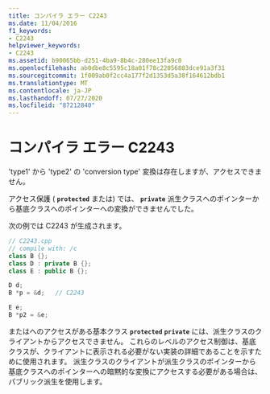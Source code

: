```yaml
---
title: コンパイラ エラー C2243
ms.date: 11/04/2016
f1_keywords:
- C2243
helpviewer_keywords:
- C2243
ms.assetid: b90065bb-d251-4ba9-8b4c-280ee13fa9c0
ms.openlocfilehash: ab0dbe8c5595c18a01f78c22056803dce91a3f31
ms.sourcegitcommit: 1f009ab0f2cc4a177f2d1353d5a38f164612bdb1
ms.translationtype: MT
ms.contentlocale: ja-JP
ms.lasthandoff: 07/27/2020
ms.locfileid: "87212840"
---
```

# <a name="compiler-error-c2243"></a>コンパイラ エラー C2243

'type1' から 'type2' の 'conversion type' 変換は存在しますが、アクセスできません。

アクセス保護 ( **`protected`** または) では、 **`private`** 派生クラスへのポインターから基底クラスへのポインターへの変換ができませんでした。

次の例では C2243 が生成されます。

```cpp
// C2243.cpp
// compile with: /c
class B {};
class D : private B {};
class E : public B {};

D d;
B *p = &d;   // C2243

E e;
B *p2 = &e;
```

またはへのアクセスがある基本クラス **`protected`** **`private`** には、派生クラスのクライアントからアクセスできません。 これらのレベルのアクセス制御は、基底クラスが、クライアントに表示される必要がない実装の詳細であることを示すために使用されます。 派生クラスのクライアントが派生クラスのポインターから基底クラスへのポインターへの暗黙的な変換にアクセスする必要がある場合は、パブリック派生を使用します。
